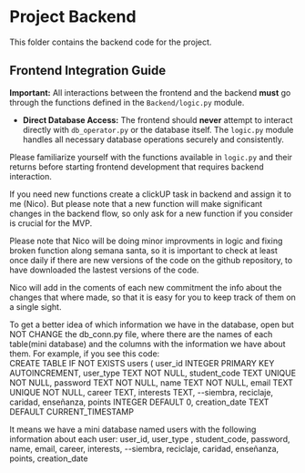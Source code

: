# Project Backend

This folder contains the backend code for the project.

## Frontend Integration Guide

**Important:** All interactions between the frontend and the backend **must** go through the functions defined in the `Backend/logic.py` module.
* **Direct Database Access:** The frontend should **never** attempt to interact directly with `db_operator.py` or the database itself. The `logic.py` module handles all necessary database operations securely and consistently.

Please familiarize yourself with the functions available in `logic.py` and their returns before starting frontend development that requires backend interaction.

If you need new functions create a clickUP task in backend and assign it to me (Nico). But please note that a new function will make significant changes in the backend flow, so only ask for a new function if you consider is crucial for the MVP.

Please note that Nico will be doing minor improvments in logic and fixing broken function along semana santa, so it is important to check at least once daily if there are new versions of the code on the github repository, to have downloaded the lastest versions of the code.

Nico will add in the coments of each new commitment the info about the changes that where made, so that it is easy for you to keep track of them on a single sight. 

To get a better idea of which information we have in the database, open but NOT CHANGE the db_conn.py file, where there are the names of each table(mini database) and the columns with the information we have about them.
For example, if you see this code:             
CREATE TABLE IF NOT EXISTS users (
                user_id INTEGER PRIMARY KEY AUTOINCREMENT,
                user_type TEXT NOT NULL,
                student_code TEXT UNIQUE NOT NULL,
                password TEXT NOT NULL,
                name TEXT NOT NULL,
                email TEXT UNIQUE NOT NULL,
                career TEXT,
                interests TEXT, --siembra, reciclaje, caridad, enseñanza,
                points INTEGER DEFAULT 0,
                creation_date TEXT DEFAULT CURRENT_TIMESTAMP
                
It means we have a mini database named users with the following information about each user: 
                user_id,
                user_type ,
                student_code,
                password,
                name,
                email,
                career,
                interests, --siembra, reciclaje, caridad, enseñanza,
                points,
                creation_date
